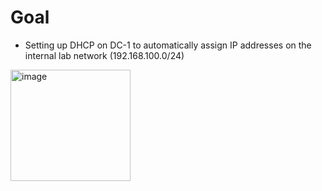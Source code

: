 # Goal
- Setting up DHCP on DC-1 to automatically assign IP addresses on the internal lab network (192.168.100.0/24)
<img width="192" height="178" alt="image" src="https://github.com/user-attachments/assets/4f68fcda-05ba-479f-b683-d286cbc0a1d8" />
